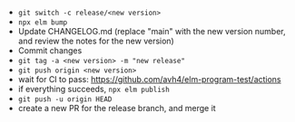 - `git switch -c release/<new version>`
- `npx elm bump`
- Update CHANGELOG.md (replace "main" with the new version number, and review the notes for the new version)
- Commit changes
- `git tag -a <new version> -m "new release"`
- `git push origin <new version>`
- wait for CI to pass: <https://github.com/avh4/elm-program-test/actions>
- if everything succeeds, `npx elm publish`
- `git push -u origin HEAD`
- create a new PR for the release branch, and merge it
